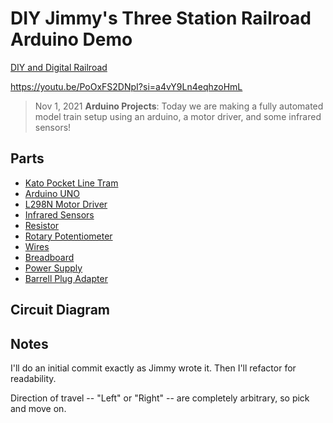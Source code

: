 # DIY Jimmy's Three Station Railroad Arduino Demo

[DIY and Digital Railroad](https://www.diyanddigitalrr.com/)

https://youtu.be/PoOxFS2DNpI?si=a4vY9Ln4eqhzoHmL

> Nov 1, 2021  **Arduino Projects**: Today we are making a fully automated model train setup using an arduino, a motor driver, and some infrared sensors!

## Parts

* [Kato Pocket Line Tram](https://shorturl.at/hkKVY)
* [Arduino UNO](https://amzn.to/3jTbDJ4)
* [L298N Motor Driver](https://amzn.to/3EuMgVJ)
* [Infrared Sensors](https://amzn.to/3nIqsPD)
* [Resistor](https://amzn.to/3CBtPxS)
* [Rotary Potentiometer](https://amzn.to/3mwkIZN)
* [Wires](https://amzn.to/3GwYFtY)
* [Breadboard](https://amzn.to/3w0KIjg)
* [Power Supply](https://amzn.to/3jSOkPx)
* [Barrell Plug Adapter](https://amzn.to/31j3Iya)

## Circuit Diagram

## Notes

I'll do an initial commit exactly as Jimmy wrote it. Then I'll refactor for readability.

Direction of travel -- "Left" or "Right" -- are completely arbitrary, so pick and move on.
